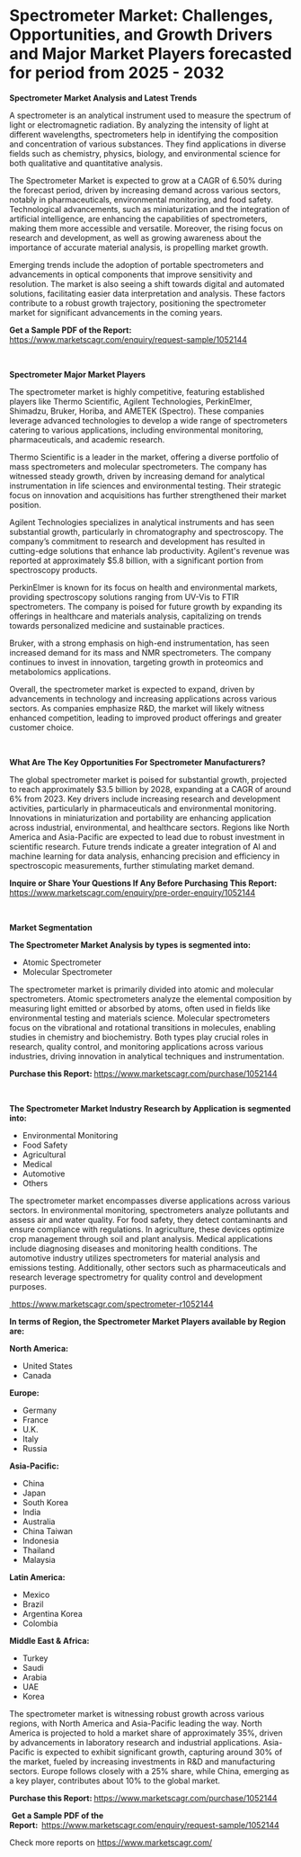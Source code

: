 <p><h1>Spectrometer Market: Challenges, Opportunities, and Growth Drivers and Major Market Players forecasted for period from 2025 - 2032</h1></p><p><strong>Spectrometer Market Analysis and Latest Trends</strong></p>
<p><p>A spectrometer is an analytical instrument used to measure the spectrum of light or electromagnetic radiation. By analyzing the intensity of light at different wavelengths, spectrometers help in identifying the composition and concentration of various substances. They find applications in diverse fields such as chemistry, physics, biology, and environmental science for both qualitative and quantitative analysis.</p><p>The Spectrometer Market is expected to grow at a CAGR of 6.50% during the forecast period, driven by increasing demand across various sectors, notably in pharmaceuticals, environmental monitoring, and food safety. Technological advancements, such as miniaturization and the integration of artificial intelligence, are enhancing the capabilities of spectrometers, making them more accessible and versatile. Moreover, the rising focus on research and development, as well as growing awareness about the importance of accurate material analysis, is propelling market growth. </p><p>Emerging trends include the adoption of portable spectrometers and advancements in optical components that improve sensitivity and resolution. The market is also seeing a shift towards digital and automated solutions, facilitating easier data interpretation and analysis. These factors contribute to a robust growth trajectory, positioning the spectrometer market for significant advancements in the coming years.</p></p>
<p><strong>Get a Sample PDF of the Report:&nbsp;</strong> <a href="https://www.marketscagr.com/enquiry/request-sample/1052144?utm_campaign=1886&utm_medium=2&utm_source=Github&utm_content=ia&utm_term=16022025&utm_id=spectrometer">https://www.marketscagr.com/enquiry/request-sample/1052144</a></p>
<p>&nbsp;</p>
<p><strong>Spectrometer Major Market Players</strong></p>
<p><p>The spectrometer market is highly competitive, featuring established players like Thermo Scientific, Agilent Technologies, PerkinElmer, Shimadzu, Bruker, Horiba, and AMETEK (Spectro). These companies leverage advanced technologies to develop a wide range of spectrometers catering to various applications, including environmental monitoring, pharmaceuticals, and academic research. </p><p>Thermo Scientific is a leader in the market, offering a diverse portfolio of mass spectrometers and molecular spectrometers. The company has witnessed steady growth, driven by increasing demand for analytical instrumentation in life sciences and environmental testing. Their strategic focus on innovation and acquisitions has further strengthened their market position.</p><p>Agilent Technologies specializes in analytical instruments and has seen substantial growth, particularly in chromatography and spectroscopy. The company’s commitment to research and development has resulted in cutting-edge solutions that enhance lab productivity. Agilent's revenue was reported at approximately $5.8 billion, with a significant portion from spectroscopy products.</p><p>PerkinElmer is known for its focus on health and environmental markets, providing spectroscopy solutions ranging from UV-Vis to FTIR spectrometers. The company is poised for future growth by expanding its offerings in healthcare and materials analysis, capitalizing on trends towards personalized medicine and sustainable practices.</p><p>Bruker, with a strong emphasis on high-end instrumentation, has seen increased demand for its mass and NMR spectrometers. The company continues to invest in innovation, targeting growth in proteomics and metabolomics applications.</p><p>Overall, the spectrometer market is expected to expand, driven by advancements in technology and increasing applications across various sectors. As companies emphasize R&D, the market will likely witness enhanced competition, leading to improved product offerings and greater customer choice.</p></p>
<p>&nbsp;</p>
<p><strong>What Are The Key Opportunities For Spectrometer Manufacturers?</strong></p>
<p><p>The global spectrometer market is poised for substantial growth, projected to reach approximately $3.5 billion by 2028, expanding at a CAGR of around 6% from 2023. Key drivers include increasing research and development activities, particularly in pharmaceuticals and environmental monitoring. Innovations in miniaturization and portability are enhancing application across industrial, environmental, and healthcare sectors. Regions like North America and Asia-Pacific are expected to lead due to robust investment in scientific research. Future trends indicate a greater integration of AI and machine learning for data analysis, enhancing precision and efficiency in spectroscopic measurements, further stimulating market demand.</p></p>
<p><strong>Inquire or Share Your Questions If Any Before Purchasing This Report:</strong> <a href="https://www.marketscagr.com/enquiry/pre-order-enquiry/1052144?utm_campaign=1886&utm_medium=2&utm_source=Github&utm_content=ia&utm_term=16022025&utm_id=spectrometer">https://www.marketscagr.com/enquiry/pre-order-enquiry/1052144</a></p>
<p>&nbsp;</p>
<p><strong>Market Segmentation</strong></p>
<p><strong>The Spectrometer Market Analysis by types is segmented into:</strong></p>
<p><ul><li>Atomic Spectrometer</li><li>Molecular Spectrometer</li></ul></p>
<p><p>The spectrometer market is primarily divided into atomic and molecular spectrometers. Atomic spectrometers analyze the elemental composition by measuring light emitted or absorbed by atoms, often used in fields like environmental testing and materials science. Molecular spectrometers focus on the vibrational and rotational transitions in molecules, enabling studies in chemistry and biochemistry. Both types play crucial roles in research, quality control, and monitoring applications across various industries, driving innovation in analytical techniques and instrumentation.</p></p>
<p><strong>Purchase this Report:&nbsp;</strong><a href="https://www.marketscagr.com/purchase/1052144?utm_campaign=1886&utm_medium=2&utm_source=Github&utm_content=ia&utm_term=16022025&utm_id=spectrometer">https://www.marketscagr.com/purchase/1052144</a></p>
<p>&nbsp;</p>
<p><strong>The Spectrometer Market Industry Research by Application is segmented into:</strong></p>
<p><ul><li>Environmental Monitoring</li><li>Food Safety</li><li>Agricultural</li><li>Medical</li><li>Automotive</li><li>Others</li></ul></p>
<p><p>The spectrometer market encompasses diverse applications across various sectors. In environmental monitoring, spectrometers analyze pollutants and assess air and water quality. For food safety, they detect contaminants and ensure compliance with regulations. In agriculture, these devices optimize crop management through soil and plant analysis. Medical applications include diagnosing diseases and monitoring health conditions. The automotive industry utilizes spectrometers for material analysis and emissions testing. Additionally, other sectors such as pharmaceuticals and research leverage spectrometry for quality control and development purposes.</p></p>
<p><a href="https://www.marketscagr.com/spectrometer-r1052144?utm_campaign=1886&utm_medium=2&utm_source=Github&utm_content=ia&utm_term=16022025&utm_id=spectrometer">&nbsp;https://www.marketscagr.com/spectrometer-r1052144</a></p>
<p><strong>In terms of Region, the Spectrometer Market Players available by Region are:</strong></p>
<p>
    <p> <strong> North America: </strong>
        <ul>
            <li>United States</li>
            <li>Canada</li>
        </ul>
        </p> 
    <p> <strong> Europe: </strong>
        <ul>
            <li>Germany</li>
            <li>France</li>
            <li>U.K.</li>
            <li>Italy</li>
            <li>Russia</li>
        </ul>
        </p> 
    <p> <strong> Asia-Pacific: </strong>
        <ul>
            <li>China</li>
            <li>Japan</li>
            <li>South Korea</li>
            <li>India</li>
            <li>Australia</li>
            <li>China Taiwan</li>
            <li>Indonesia</li>
            <li>Thailand</li>
            <li>Malaysia</li>
        </ul>
        </p> 
    <p> <strong> Latin America: </strong>
        <ul>
            <li>Mexico</li>
            <li>Brazil</li>
            <li>Argentina Korea</li>
            <li>Colombia</li>
        </ul>
        </p> 
    <p> <strong> Middle East & Africa: </strong>
        <ul>
            <li>Turkey</li>
            <li>Saudi</li>
            <li>Arabia</li>
            <li>UAE</li>
            <li>Korea</li>
        </ul>
    </p>
    </p>
<p><p>The spectrometer market is witnessing robust growth across various regions, with North America and Asia-Pacific leading the way. North America is projected to hold a market share of approximately 35%, driven by advancements in laboratory research and industrial applications. Asia-Pacific is expected to exhibit significant growth, capturing around 30% of the market, fueled by increasing investments in R&D and manufacturing sectors. Europe follows closely with a 25% share, while China, emerging as a key player, contributes about 10% to the global market.</p></p>
<p><strong>Purchase this Report: </strong><a href="https://www.marketscagr.com/purchase/1052144?utm_campaign=1886&utm_medium=2&utm_source=Github&utm_content=ia&utm_term=16022025&utm_id=spectrometer">https://www.marketscagr.com/purchase/1052144</a></p>
<p>&nbsp;<strong>Get a Sample PDF of the Report:&nbsp;&nbsp;</strong><a href="https://www.marketscagr.com/enquiry/request-sample/1052144?utm_campaign=1886&utm_medium=2&utm_source=Github&utm_content=ia&utm_term=16022025&utm_id=spectrometer">https://www.marketscagr.com/enquiry/request-sample/1052144</a></p>
<p><strong></strong></p>
<p>Check more reports on <a href="https://www.marketscagr.com/?utm_campaign=1886&utm_medium=2&utm_source=Github&utm_content=ia&utm_term=16022025&utm_id=spectrometer">https://www.marketscagr.com/</a></p>